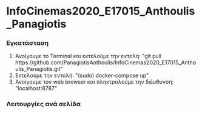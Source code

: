 # InfoCinemas2020_E17015_Anthoulis_Panagiotis

### Εγκατάσταση
<ol>
  <li>Ανοίγουμε το Terminal και εκτελούμε την εντολή: "git pull https://github.com/PanagiotisAnthoulis/InfoCinemas2020_E17015_Anthoulis_Panagiotis.git"</li>
  <li>Εκτελούμε την εντολή: "(sudo) docker-compose up"</li>
  <li>Ανοίγουμε τον web browser και πληκτρολούμε την διέυθυνση: "localhost:8787"</li>
</ol>

### Λειτουργίες ανά σελίδα
